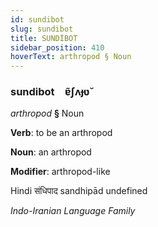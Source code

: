 ```yaml
---
id: sundibot
slug: sundibot
title: SUNDİBOT
sidebar_position: 410
hoverText: arthropod § Noun
---
```


### sundibot&emsp;<span kind="abugida">ɐ̃ʃʌɟʋ̆</span>

*arthropod* **§** Noun

**Verb**: to be an arthropod

**Noun**: an arthropod

**Modifier**: arthropod-like

Hindi संधिपाद sandhipād undefined

*Indo-Iranian Language Family*